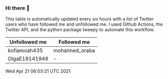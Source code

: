### Hi there 👋

This table is automatically updated every six hours with a list of Twitter users who have followed me and unfollowed me. I used Github Actions, the Twitter API, and the python package tweepy to automate this workflow.

| Unfollowed me |  Followed me |
| --- | --- |
|kofiamoah435|mohanned_oraba|
|OlgaE18141948|-|
Wed Apr 21 06:03:21 UTC 2021
